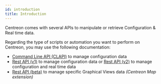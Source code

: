 ```yaml
---
id: introduction
title: Introduction
---
```


Centreon comes with several APIs to manipulate or retrieve Configuration & Real time data.

Regarding the type of scripts or automation you want to perform on Centreon, you may use the following 
documentation:

- [Command Line API (CLAPI)](clapi.html) to manage configuration data
- [Rest API (v1)](rest-api-v1.html) to manage configuration data or [Rest API (v2)](https://documentation.centreon.com/api) to manage configuration and real time data
- [Rest API (beta)](graph-views-api.html) to manage specific Graphical Views data *(Centreon Map extension)*
